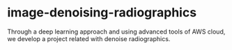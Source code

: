 # image-denoising-radiographics
Through a deep learning approach and using advanced tools of AWS cloud, we develop a project related with denoise radiographics.
